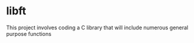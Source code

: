 # libft

This project involves coding a C library that will include numerous general purpose functions